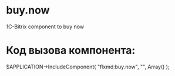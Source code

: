 # buy.now
1C-Bitrix component to buy now

# Код вызова компонента:
$APPLICATION->IncludeComponent(
    "flxmd:buy.now",
    "",
    Array()
);

